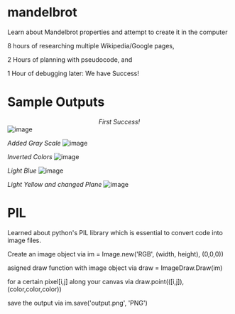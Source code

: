 # mandelbrot
Learn about Mandelbrot properties and attempt to create it in the computer

8 hours of researching multiple Wikipedia/Google pages,

2 Hours of planning with pseudocode, and

1 Hour of debugging later: We have Success!


# Sample Outputs

<span style="text-align:center;display:block">*First Success!*</span>
![image](https://github.com/sedaji/mandelbrot/blob/master/pictures/FIRSTSUCCESS.png?raw=true)

*Added Gray Scale*
![image](https://github.com/sedaji/mandelbrot/blob/master/pictures/INVERTEDCOLOREDSUCESS.png?raw=true)

*Inverted Colors*
![image](https://github.com/sedaji/mandelbrot/blob/master/pictures/COLOREDSUCCESS.png?raw=true)

*Light Blue*
![image](https://github.com/sedaji/mandelbrot/blob/master/pictures/LIGHTBLUE.png?raw=true)

*Light Yellow and changed Plane*
![image](https://github.com/sedaji/mandelbrot/blob/master/pictures/reddit.png?raw=true)


# PIL 
Learned about python's PIL library which is essential to convert code into image files. 

Create an image object via im = Image.new('RGB', (width, height), (0,0,0))

asigned draw function with image object via draw = ImageDraw.Draw(im)

for a certain pixel[i,j] along your canvas via draw.point(([i,j]), (color,color,color))

save the output via im.save('output.png', 'PNG')
